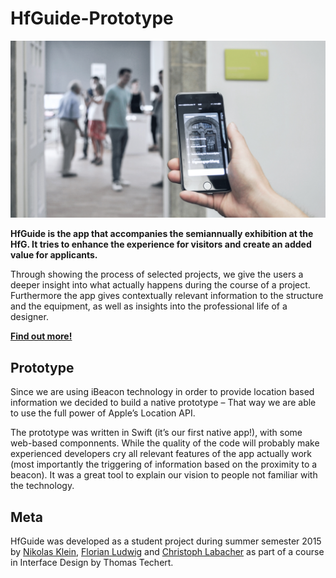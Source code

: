 # HfGuide-Prototype

![](readme/01.jpg)

**HfGuide is the app that accompanies the semiannually exhibition at the HfG. It tries to enhance the experience for visitors and create an added value for applicants.**

Through showing the process of selected projects, we give the users a deeper insight into what actually happens during the course of a project. Furthermore the app gives contextually relevant information to the structure and the equipment, as well as insights into the professional life of a designer.

**[Find out more!](http://ig.hfg-gmuend.de/Members/nikolas_klein/meine-projekte/hfguide)**

## Prototype

Since we are using iBeacon technology in order to provide location based information we decided to build a native prototype – That way we are able to use the full power of Apple’s Location API.

The prototype was written in Swift (it’s our first native app!), with some web-based componnents. While the quality of the code will probably make experienced developers cry all relevant features of the app actually work (most importantly the triggering of information based on the proximity to a beacon). It was a great tool to explain our vision to people not familiar with the technology.

## Meta
HfGuide was developed as a student project during summer semester 2015 by [Nikolas Klein](http://nikolasklein.de), [Florian Ludwig](http://florian-ludwig.de) and [Christoph Labacher](http://christophlabacher.com) as part of a course in Interface Design by Thomas Techert.
